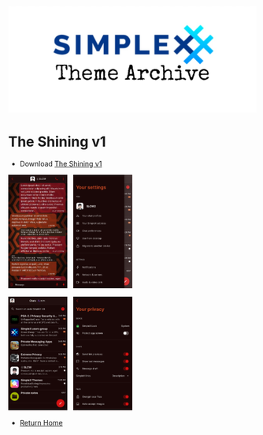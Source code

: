 <img src="../resources/SxC_themeBanner.jpg">

# The Shining v1

* Download [The Shining v1](../themes/SxC_The_Shining-v1.theme)

<img src="../screenshots/SxC_The_Shining-v101.jpg" width="120">&nbsp;&nbsp;&nbsp;<img src="../screenshots/SxC_The_Shining-v102.jpg" width="120">

<img src="../screenshots/SxC_The_Shining-v103.jpg" width="120">&nbsp;&nbsp;&nbsp;<img src="../screenshots/SxC_The_Shining-v104.jpg" width="120">

* [Return Home](/)